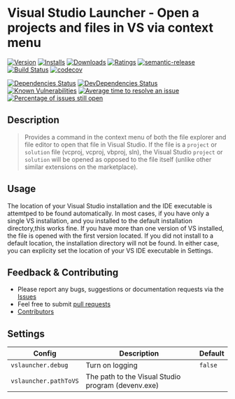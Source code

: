 # Visual Studio Launcher - Open a projects and files in VS via context menu

[![Version](https://vsmarketplacebadge.apphb.com/version-short/spmeesseman.vscode-vslauncher.svg)](https://marketplace.visualstudio.com/items?itemName=spmeesseman.vscode-vslauncher)
[![Installs](https://vsmarketplacebadge.apphb.com/installs-short/spmeesseman.vscode-vslauncher.svg)](https://marketplace.visualstudio.com/items?itemName=spmeesseman.vscode-vslauncher)
[![Downloads](https://vsmarketplacebadge.apphb.com/downloads-short/spmeesseman.vscode-vslauncher.svg)](https://marketplace.visualstudio.com/items?itemName=spmeesseman.vscode-vslauncher)
[![Ratings](https://vsmarketplacebadge.apphb.com/rating-short/spmeesseman.vscode-vslauncher.svg)](https://marketplace.visualstudio.com/items?itemName=spmeesseman.vscode-vslauncher)
[![semantic-release](https://img.shields.io/badge/%20%20%F0%9F%93%A6%F0%9F%9A%80-semantic--release-e10079.svg)](https://github.com/semantic-release/semantic-release)
[![Build Status](https://dev.azure.com/spmeesseman/vscode-vslauncher/_apis/build/status/spmeesseman.vscode-vslauncher?branchName=master)](https://dev.azure.com/spmeesseman/vscode-vslauncher/_build/latest?definitionId=10&branchName=master)
[![codecov](https://codecov.io/gh/spmeesseman/vscode-vslauncher/branch/master/graph/badge.svg)](https://codecov.io/gh/spmeesseman/vscode-vslauncher)

[![Dependencies Status](https://david-dm.org/spmeesseman/vscode-vslauncher/status.svg)](https://david-dm.org/spmeesseman/vscode-vslauncher)
[![DevDependencies Status](https://david-dm.org/spmeesseman/vscode-vslauncher/dev-status.svg)](https://david-dm.org/spmeesseman/vscode-vslauncher?type=dev)
[![Known Vulnerabilities](https://snyk.io/test/github/spmeesseman/vscode-vslauncher/badge.svg)](https://snyk.io/test/github/spmeesseman/vscode-vslauncher)
[![Average time to resolve an issue](https://isitmaintained.com/badge/resolution/spmeesseman/vscode-vslauncher.svg)](https://isitmaintained.com/project/spmeesseman/vscode-vslauncher "Average time to resolve an issue")
[![Percentage of issues still open](https://isitmaintained.com/badge/open/spmeesseman/vscode-vslauncher.svg)](https://isitmaintained.com/project/spmeesseman/vscode-vslauncher "Percentage of issues still open")

## Description

> Provides a command in the context menu of both the file explorer and file editor to open that file in Visual Studio.  If the file is a `project` or `solution` file (vcproj, vcproj, vbproj, sln), the Visual Studio `project` or `solution` will be opened as opposed to the file itself (unlike other similar extensions on the marketplace).

## Usage

The location of your Visual Studio installation and the IDE executable is attemtped to be found automatically.  In most cases, if you have only a single VS installation, and you installed to the default installation directory,this works fine.  If you have more than one version of VS installed, the file is opened with the first version located.  If you did not install to a default location, the installation directory will not be found.  In either case, you can explicity set the location of your VS IDE executable in Settings.

## Feedback & Contributing

* Please report any bugs, suggestions or documentation requests via the
  [Issues](https://github.com/spmeesseman/vscode-vslauncher/issues)
* Feel free to submit [pull requests](https://github.com/spmeesseman/vscode-vslauncher/pulls)
* [Contributors](https://github.com/spmeesseman/vscode-vslauncher/graphs/contributors)

## Settings

|Config|Description|Default|
|-|-|-|
|`vslauncher.debug`|Turn on logging|`false`|
|`vslauncher.pathToVS`|The path to the Visual Studio program (devenv.exe)||
